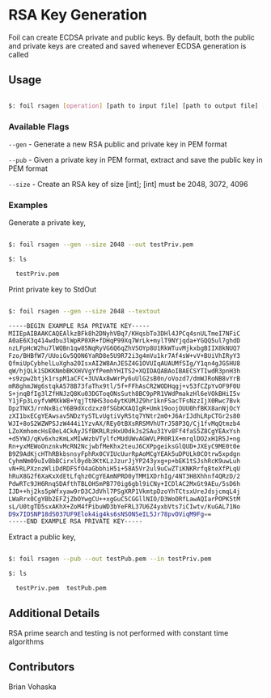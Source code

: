 # RSA Key Generation

Foil can create ECDSA private and public keys. By default, both the public and private keys are created and saved whenever ECDSA generation is called

## Usage

```bash

$: foil rsagen [operation] [path to input file] [path to output file] [flags]

```

### Available Flags

`--gen` - Generate a new RSA public and private key in PEM format

`--pub` - Given a private key in PEM format, extract and save the public key in PEM format

`--size` - Create an RSA key of size [int]; [int] must be 2048, 3072, 4096

### Examples

Generate a private key,

```bash

$: foil rsagen --gen --size 2048 --out testPriv.pem

$: ls

  testPriv.pem

```

Print private key to StdOut

```bash

$: foil rsagen --gen --size 2048 --textout

-----BEGIN EXAMPLE RSA PRIVATE KEY-----
MIIEpAIBAAKCAQEAlkzBFk8h2DNyhVBq7/KHqsbTo3DHl4JPCq4snULTmeI7NFiC
A0aE6X3q414wdbu3lWpRP0XR+fDHqP99Xq7WrLk+mylT9NYjqda+YGQQ5ul7ghdD
nzLFpHcW2hu7lWQBn1qw85NqRyVG6Q6qZhVSOYp8U1RkWTuvMjkxbgBIIX8kNUQ7
Fzo/BHBfW7/UUoiGv5QON6YaRD8e5U9R72i3g4mVu1kr7Af4sW+vV+BUiVhIRyY3
QfmiUpCybhelLuXgha20IsxAI2W8AnJESZ4G1OVUIqAUAUMfSIg/Y1qn4gJGSHU8
qW/hjQLk1SDKKNmbBKXHVVgYfPemhYHITS2+XQIDAQABAoIBAECSYTIwdR3pnH3h
+s9zpw2btjk1rspM1aCFC+3UVAx8wWrPy6uUlG2sB0n/oVozd7/dmWJRoNB8vYrB
mR8ghmJWg6stqkA578B73faThx9tl/5f+FFhAsCR2WODHqgj+v53fCZpYvOF9F0U
S+jnqBfIg3lZfHNJzQ8Ku03DGToqONsSuth8BC9pPR1VWdPmakzHl6eVOkBHiI5v
Y1jFp3LoyfvWMXkW8+YqjTtNHS3oo4ytKUMJZ9hr1knFSacTFsNzzIjX0Rwc7Bvk
DpzTNX3/rnNxBicY6B9dXcdzxz0fSGbKXAQIgR+Umk19oojOUU0hfBKX8anNjOcY
zXI1bxECgYEAwsav5NDzYySTLvUgtiVyRStq7YNtr2m0+J6ArIJdhLRpCTGr2s80
WJI+8oS2WZWPSJzW444i1YzvAX/REy0tBXsRRSMVhUTrJ58P3Q/Cj1fvMqQtmzb4
LZoXmhomcHsE0eL4CkAyJSfBKRLRzHxU0dkJs2SAu31Yv8Ff4faS5Z8CgYEAxYsh
+d5YWJ/qKv6xhzKmLxMIwWzbVTylfcMUdUWvAGWVLPR0R1X+mrqlDO2xH1R5J+ng
Rn+yxMEWoOnznkvMcRN2NcjwbfMeKhx2teuJ6CXPpgeiksGlQUD+JXEyC9ME0t0e
B9Z9AdKjcHThRBkbsnsyFphRx0CVIUcUurRpAoMCgYEAk5uDPULk0COtrw5xpdgn
CyhmNm09uIvBbBCirxl0ydb3KtKLzJzurJjYP243yxg+p+bEK1tSJshRcK9uwLuh
vN+RLPXznzWliDdRDFSfO4aGbbhiH5i+58A5Vr2ul9uCwZTiKNKRrfq8teXfPLqU
hRuX8G2f6XaKxXdEtLfqhz0CgYEAmNPRD0yTMM1XDrhIg/4NT3H8Xhhnf4QRzD/2
PdwRTc9JH6RnqSDAfthTBLOHSmPB770ig6gbl9iCNy+ICDlAC2MxGt9AEu/5sD6h
IJD++hj2ks5pWfxyaw9rD3CJdVhl7PSgXRP1VkmtpDzoYhTCtsxUreJdsjcmqL4j
LWaRrx0CgYBb2EFZjZbOYwgCU++xgGuC5CGGllNIO/D3WoORfLawAQIarPOPK5tM
sL/U0tgTD5sxAKhX+ZoM4fPibuWD3bYeFRL37U6Z4yxbVts7iCIwtv/KuGAL71No
D9x7IOSNP18dS037UF9Elok4ig4ks6sNSONSeIL5Jr78pvOViqM9Fg==
-----END EXAMPLE RSA PRIVATE KEY-----

```

Extract a public key,

```bash

$: foil rsagen --pub --out testPub.pem --in testPriv.pem

$: ls

  testPriv.pem  testPub.pem

```

## Additional Details

RSA prime search and testing is not performed with constant time algorithms

## Contributors

Brian Vohaska
